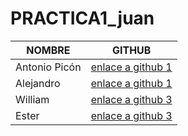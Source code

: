 # PRACTICA1_juan
|        NOMBRE          |                     GITHUB                           |
|------------------------|------------------------------------------------------|
| Antonio Picón          | [enlace a github 1](https://github.com/PiconAntonio) |
| Alejandro              | [enlace a github 1](https://github.com/alejandro864) |
| William                | [enlace a github 3](https://github.com/witerber2009) |
| Ester                | [enlace a github 3](https://github.com/TerlaProfe) |
